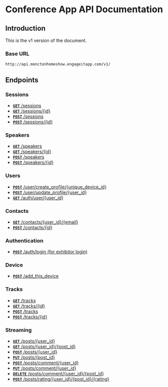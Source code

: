 # Conference App API Documentation

## Introduction

This is the v1 version of the document.

### Base URL

```
http://api.monctonhomeshow.engageitapp.com/v1/
```

## Endpoints

### Sessions

- [**`GET`** /sessions](/sessions/all.md)
- [**`GET`** /sessions/{id}](sessions/single.md)
- [**`POST`** /sessions](sessions/create.md)
- [**`POST`** /sessions/{id}](sessions/update.md)

### Speakers

- [**`GET`** /speakers](/speakers/all.md)
- [**`GET`** /speakers/{id}](speakers/single.md)
- [**`POST`** /speakers](speakers/create.md)
- [**`POST`** /speakers/{id}](speakers/update.md)

### Users

- [**`POST`** /user/create_profile/{unique_device_id}](users/create_profile.md)
- [**`POST`** /user/update_profile/{user_id}](users/update_profile.md)
- [**`GET`** /auth/user/{user_id}](users/user_details.md)

### Contacts

- [**`GET`** /contacts/{user_id}/{email}](contacts/get_contact_details.md)
- [**`POST`** /contacts/{id}](contacts/update.md)

### Authentication

- [**`POST`** /auth/login (for exhibitor login)](authentication/login.md)

### Device

- [**`POST`** /add_this_device](authentication/add_this_device.md)

### Tracks

- [**`GET`** /tracks](/tracks/all.md)
- [**`GET`** /tracks/{id}](tracks/single.md)
- [**`POST`** /tracks](tracks/create.md)
- [**`POST`** /tracks/{id}](tracks/update.md)

### Streaming

- [**`GET`** /posts/{user_id}](/stream/posts.md)
- [**`GET`** /posts/{user_id}/{post_id}](stream/posts_single.md)
- [**`POST`** /posts/{user_id}](stream/posts_create.md)
- [**`PUT`** /posts/{post_id}](stream/posts_update.md)
- [**`POST`** /posts/comment/{user_id}](stream/post_comment.md)
- [**`PUT`** /posts/comment/{user_id}](stream/post_comment_update.md)
- [**`DELETE`** /posts/comment/{user_id}/{post_id}](stream/post_comment_delete.md)
- [**`POST`** /posts/rating/{user_id}/{post_id}/{rating}](stream/rating.md)
